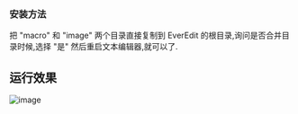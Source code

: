 ### 安装方法 

把 "macro" 和 "image" 两个目录直接复制到 EverEdit 的根目录,询问是否合并目录时候,选择 "是" 然后重启文本编辑器,就可以了.

## 运行效果

![image](https://github.com/woolition/everEdit-plugins/blob/master/image/csslint-readme-1.jpg)
